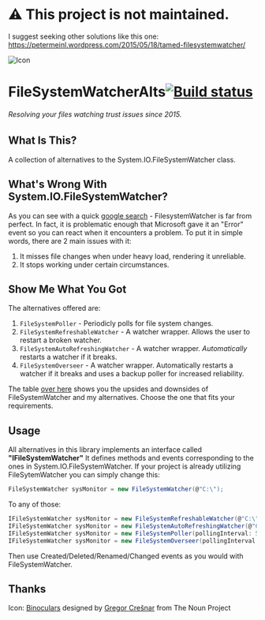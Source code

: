 # ⚠️ This project is not maintained.
I suggest seeking other solutions like this one:  
https://petermeinl.wordpress.com/2015/05/18/tamed-filesystemwatcher/ 

![Icon](https://github.com/Wootness/FileSystemWatcherAlts/blob/master/FileSystemWatcherAlts/Icon/noun_160432_cc.png?raw=true)
# FileSystemWatcherAlts[![Build status](https://ci.appveyor.com/api/projects/status/skjg78b5rr4xysam?svg=true)](https://ci.appveyor.com/project/Wootness/filesystemwatcheralts)

###### _Resolving your files watching trust issues since 2015._


## What Is This?
A collection of alternatives to the System.IO.FileSystemWatcher class.

## What's Wrong With System.IO.FileSystemWatcher?
As you can see with a quick <a href="https://www.google.co.il/search?q=FileSystemWatcher+problem">google search</a> - FilesystemWatcher is far from perfect.
In fact, it is problematic enough that Microsoft gave it an "Error" event so you can react when it encounters a problem.
To put it in simple words, there are 2 main issues with it:

1. It misses file changes when under heavy load, rendering it unreliable.
2. It stops working under certain circumstances.

## Show Me What You Got
The alternatives offered are:

1. `FileSystemPoller` - Periodicly polls for file system changes.
2. `FileSystemRefreshableWatcher` - A watcher wrapper. Allows the user to restart a broken watcher.
3. `FileSystemAutoRefreshingWatcher` - A watcher wrapper. *Automatically* restarts a watcher if it breaks.
4. `FileSystemOverseer` - A watcher wrapper. Automatically restarts a watcher if it breaks and uses a backup poller for increased reliability.

The table  <a href="https://github.com/Wootness/FileSystemWatcherAlts/blob/master/AltComparison.md" target="_blank">over here</a> shows you the upsides and downsides of FileSystemWatcher and my alternatives.
Choose the one that fits your requirements.

## Usage

All alternatives in this library implements an interface called **"IFileSystemWatcher"**
It defines methods and events corresponding to the ones in System.IO.FileSystemWatcher.
If your project is already utilizing FileSytemWatcher you can simply change this:

```C#
FileSystemWatcher sysMonitor = new FileSystemWatcher(@"C:\");
```

To any of those:

```C#
IFileSystemWatcher sysMonitor = new FileSystemRefreshableWatcher(@"C:\");
IFileSystemWatcher sysMonitor = new FileSystemAutoRefreshingWatcher(@"C:\");
IFileSystemWatcher sysMonitor = new FileSystemPoller(pollingInterval: 500,path: @"C:\");
IFileSystemWatcher sysMonitor = new FileSystemOverseer(pollingInterval: 500, path: @"C:\");
```  

Then use Created/Deleted/Renamed/Changed events as you would with FileSystemWatcher.


## Thanks
Icon: <a href="https://thenounproject.com/term/binoculars/160432/" target="_blank">Binoculars</a> designed by <a href="https://thenounproject.com/grega.cresnar/" target="_blank">Gregor Crešnar</a> from The Noun Project
